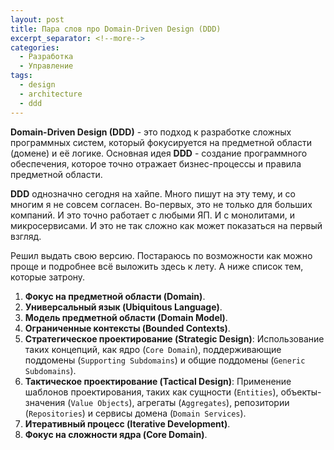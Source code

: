 ```yaml
---
layout: post
title: Пара слов про Domain-Driven Design (DDD)
excerpt_separator: <!--more-->
categories:
  - Разработка
  - Управление
tags:
  - design
  - architecture
  - ddd
---
```


__Domain-Driven Design (DDD)__ - это подход к разработке сложных программных систем, который фокусируется на предметной области (домене) и её логике. Основная идея __DDD__ - создание программного обеспечения, которое точно отражает бизнес-процессы и правила предметной области.

<!--more-->

__DDD__ однозначно сегодня на хайпе. Много пишут на эту тему, и со многим я не совсем согласен. Во-первых, это не только для больших компаний. И это точно работает с любыми ЯП. И с монолитами, и микросервисами. И это не так сложно как может показаться на первый взгляд. 

Решил выдать свою версию. Постараюсь по возможности как можно проще и подробнее всё выложить здесь к лету. А ниже список тем, которые затрону.

1. __Фокус на предметной области (Domain)__.
2. __Универсальный язык (Ubiquitous Language)__.
3. __Модель предметной области (Domain Model)__.
4. __Ограниченные контексты (Bounded Contexts)__.
5. __Стратегическое проектирование (Strategic Design)__: Использование таких концепций, как ядро (`Core Domain`), поддерживающие поддомены (`Supporting Subdomains`) и общие поддомены (`Generic Subdomains`).
6. __Тактическое проектирование (Tactical Design)__: Применение шаблонов проектирования, таких как сущности (`Entities`), объекты-значения (`Value Objects`), агрегаты (`Aggregates`), репозитории (`Repositories`) и сервисы домена (`Domain Services`).
7. __Итеративный процесс (Iterative Development)__.
8. __Фокус на сложности ядра (Core Domain)__.
